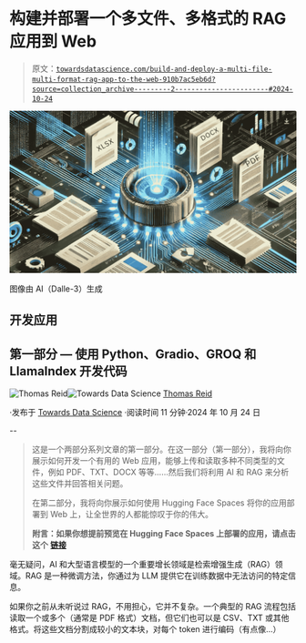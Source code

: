# 构建并部署一个多文件、多格式的 RAG 应用到 Web

> 原文：[`towardsdatascience.com/build-and-deploy-a-multi-file-multi-format-rag-app-to-the-web-910b7ac5eb6d?source=collection_archive---------2-----------------------#2024-10-24`](https://towardsdatascience.com/build-and-deploy-a-multi-file-multi-format-rag-app-to-the-web-910b7ac5eb6d?source=collection_archive---------2-----------------------#2024-10-24)

![](img/73c107381cbd02c4aa7182ffb023d1ed.png)

图像由 AI（Dalle-3）生成

## 开发应用

## 第一部分 — 使用 Python、Gradio、GROQ 和 LlamaIndex 开发代码

[](https://medium.com/@thomas_reid?source=post_page---byline--910b7ac5eb6d--------------------------------)![Thomas Reid](https://medium.com/@thomas_reid?source=post_page---byline--910b7ac5eb6d--------------------------------)[](https://towardsdatascience.com/?source=post_page---byline--910b7ac5eb6d--------------------------------)![Towards Data Science](https://towardsdatascience.com/?source=post_page---byline--910b7ac5eb6d--------------------------------) [Thomas Reid](https://medium.com/@thomas_reid?source=post_page---byline--910b7ac5eb6d--------------------------------)

·发布于 [Towards Data Science](https://towardsdatascience.com/?source=post_page---byline--910b7ac5eb6d--------------------------------) ·阅读时间 11 分钟·2024 年 10 月 24 日

--

> 这是一个两部分系列文章的第一部分。在这一部分（第一部分），我将向你展示如何开发一个有用的 Web 应用，能够上传和读取多种不同类型的文件，例如 PDF、TXT、DOCX 等等……然后我们将利用 AI 和 RAG 来分析这些文件并回答相关问题。
> 
> 在第二部分，我将向你展示如何使用 Hugging Face Spaces 将你的应用部署到 Web 上，让全世界的人都能惊叹于你的伟大。
> 
> **附言：如果你想提前预览在 Hugging Face Spaces 上部署的应用，请点击这个** [**链接**](https://huggingface.co/spaces/taupirho/gradio_multi_file_rag)

毫无疑问，AI 和大型语言模型的一个重要增长领域是检索增强生成（RAG）领域。RAG 是一种微调方法，你通过为 LLM 提供它在训练数据中无法访问的特定信息。

如果你之前从未听说过 RAG，不用担心，它并不复杂。一个典型的 RAG 流程包括读取一个或多个（通常是 PDF 格式）文档，但它们也可以是 CSV、TXT 或其他格式。将这些文档分割成较小的文本块，对每个 token 进行编码（有点像…）
